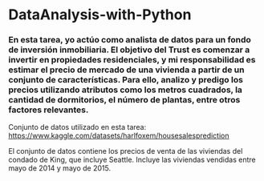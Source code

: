 # DataAnalysis-with-Python

### En esta tarea, yo actúo como analista de datos para un fondo de inversión inmobiliaria. El objetivo del Trust es comenzar a invertir en propiedades residenciales, y mi responsabilidad es estimar el precio de mercado de una vivienda a partir de un conjunto de características. Para ello, analizo y predigo los precios utilizando atributos como los metros cuadrados, la cantidad de dormitorios, el número de plantas, entre otros factores relevantes.

Conjunto de datos utilizado en esta tarea: https://www.kaggle.com/datasets/harlfoxem/housesalesprediction

El conjunto de datos contiene los precios de venta de las viviendas del condado de King, que incluye Seattle. Incluye las viviendas vendidas entre mayo de 2014 y mayo de 2015.
